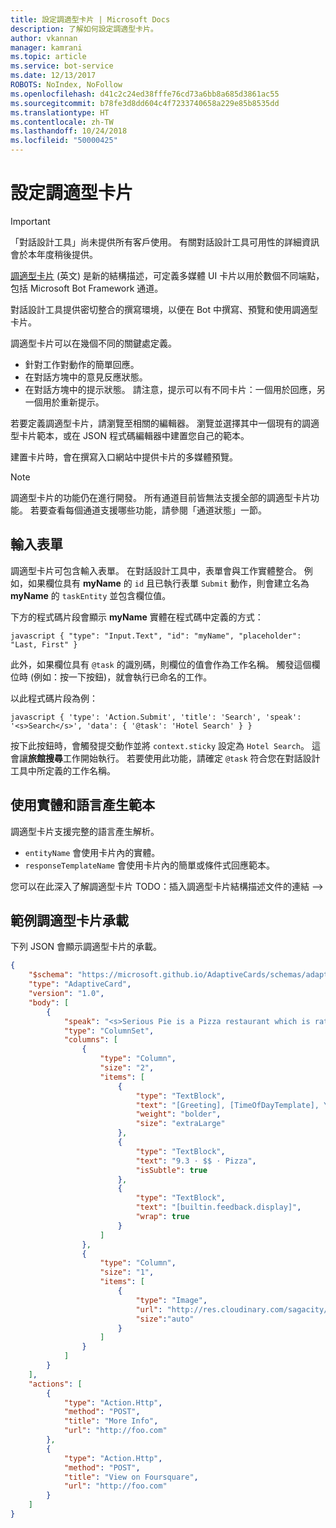 ```yaml
---
title: 設定調適型卡片 | Microsoft Docs
description: 了解如何設定調適型卡片。
author: vkannan
manager: kamrani
ms.topic: article
ms.service: bot-service
ms.date: 12/13/2017
ROBOTS: NoIndex, NoFollow
ms.openlocfilehash: d41c2c24ed38fffe76cd73a6bb8a685d3861ac55
ms.sourcegitcommit: b78fe3d8dd604c4f7233740658a229e85b8535dd
ms.translationtype: HT
ms.contentlocale: zh-TW
ms.lasthandoff: 10/24/2018
ms.locfileid: "50000425"
---
```

# <a name="configure-adaptive-cards"></a>設定調適型卡片
> [!IMPORTANT]
> 「對話設計工具」尚未提供所有客戶使用。 有關對話設計工具可用性的詳細資訊會於本年度稍後提供。

<a href="http://adaptivecards.io" target="_blank">調適型卡片</a> (英文) 是新的結構描述，可定義多媒體 UI 卡片以用於數個不同端點，包括 Microsoft Bot Framework 通道。 

對話設計工具提供密切整合的撰寫環境，以便在 Bot 中撰寫、預覽和使用調適型卡片。 

調適型卡片可以在幾個不同的關鍵處定義。

- 針對工作對動作的簡單回應。
- 在對話方塊中的意見反應狀態。
- 在對話方塊中的提示狀態。 請注意，提示可以有不同卡片：一個用於回應，另一個用於重新提示。

若要定義調適型卡片，請瀏覽至相關的編輯器。 瀏覽並選擇其中一個現有的調適型卡片範本，或在 JSON 程式碼編輯器中建置您自己的範本。 

建置卡片時，會在撰寫入口網站中提供卡片的多媒體預覽。

> [!NOTE]
> 調適型卡片的功能仍在進行開發。 所有通道目前皆無法支援全部的調適型卡片功能。 若要查看每個通道支援哪些功能，請參閱「通道狀態」一節。

## <a name="input-form"></a>輸入表單

調適型卡片可包含輸入表單。 在對話設計工具中，表單會與工作實體整合。 例如，如果欄位具有 **myName** 的 `id` 且已執行表單 `Submit` 動作，則會建立名為 **myName** 的 `taskEntity` 並包含欄位值。 

下方的程式碼片段會顯示 **myName** 實體在程式碼中定義的方式：

``javascript
{
   "type": "Input.Text",
   "id": "myName",
   "placeholder": "Last, First"
}
``

此外，如果欄位具有 `@task` 的識別碼，則欄位的值會作為工作名稱。 觸發這個欄位時 (例如：按一下按鈕)，就會執行已命名的工作。 

以此程式碼片段為例：

``javascript
{
  'type': 'Action.Submit',
  'title': 'Search',
  'speak': '<s>Search</s>',
  'data': {
    '@task': 'Hotel Search'
  }
}
``

按下此按鈕時，會觸發提交動作並將 `context.sticky` 設定為 `Hotel Search`。 這會讓**旅館搜尋**工作開始執行。 若要使用此功能，請確定 `@task` 符合您在對話設計工具中所定義的工作名稱。

## <a name="use-entities-and-language-generation-templates"></a>使用實體和語言產生範本
調適型卡片支援完整的語言產生解析。

* `entityName` 會使用卡片內的實體。
* `responseTemplateName` 會使用卡片內的簡單或條件式回應範本。

您可以在此深入了解調適型卡片 TODO：插入調適型卡片結構描述文件的連結 -->

## <a name="sample-adaptive-card-payload"></a>範例調適型卡片承載

下列 JSON 會顯示調適型卡片的承載。

```json
{
    "$schema": "https://microsoft.github.io/AdaptiveCards/schemas/adaptive-card.json",
    "type": "AdaptiveCard",
    "version": "1.0",
    "body": [
        {
            "speak": "<s>Serious Pie is a Pizza restaurant which is rated 9.3 by customers.</s>",
            "type": "ColumnSet",
            "columns": [
                {
                    "type": "Column",
                    "size": "2",
                    "items": [
                        {
                            "type": "TextBlock",
                            "text": "[Greeting], [TimeOfDayTemplate], You can eat in {location}",
                            "weight": "bolder",
                            "size": "extraLarge"
                        },
                        {
                            "type": "TextBlock",
                            "text": "9.3 · $$ · Pizza",
                            "isSubtle": true
                        },
                        {
                            "type": "TextBlock",
                            "text": "[builtin.feedback.display]",
                            "wrap": true
                        }
                    ]
                },
                {
                    "type": "Column",
                    "size": "1",
                    "items": [
                        {
                            "type": "Image",
                            "url": "http://res.cloudinary.com/sagacity/image/upload/c_crop,h_670,w_635,x_0,y_0/c_scale,w_640/v1397425743/Untitled-4_lviznp.jpg",
                            "size":"auto"
                        }
                    ]
                }
            ]
        }
    ],
    "actions": [
        {
            "type": "Action.Http",
            "method": "POST",
            "title": "More Info",
            "url": "http://foo.com"
        },
        {
            "type": "Action.Http",
            "method": "POST",
            "title": "View on Foursquare",
            "url": "http://foo.com"
        }
    ]
}
```

